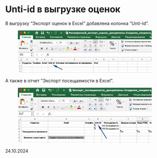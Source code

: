 # Unti-id в выгрузке оценок

В выгрузку “Экспорт оценок в Excel” добавлена колонка “Unti-Id”.

<figure><img src="../../.gitbook/assets/image (985).png" alt=""><figcaption></figcaption></figure>

А также в отчет "Экспорт посещаемости в Excel".

<figure><img src="../../.gitbook/assets/image (986).png" alt=""><figcaption></figcaption></figure>

24.10.2024
